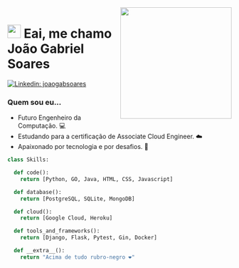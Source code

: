 <img align="right" height="250em" src="https://media.licdn.com/dms/image/C4D03AQEDfjOAsrMSqg/profile-displayphoto-shrink_800_800/0/1646870837062?e=1710374400&v=beta&t=2FkrqMUEB6KH5Xe5_KFV9jr0tRpbM8U1q1CyOUf1LTA"/>
<h1 align="left"><img src="https://raw.githubusercontent.com/kaueMarques/kaueMarques/master/hi.gif" height="30px"> Eai, me chamo João Gabriel Soares</h1>

[![Linkedin: joaogabsoares](https://img.shields.io/badge/-joaogabsoares-blue?style=flat-square&logo=Linkedin&logoColor=white&link=https://www.linkedin.com/in/joaogabsoares/)](https://www.linkedin.com/in/joaogabsoares/)

### Quem sou eu... 
- Futuro Engenheiro da Computação. 💻
- Estudando para a certificação de Associate Cloud Engineer. ☁️ 
- Apaixonado por tecnologia e por desafios. 🚀

```python
class Skills:

  def code():
    return [Python, GO, Java, HTML, CSS, Javascript]

  def database():
    return [PostgreSQL, SQLite, MongoDB]

  def cloud():
    return [Google Cloud, Heroku]

  def tools_and_frameworks():
    return [Django, Flask, Pytest, Gin, Docker]

  def __extra__():
    return "Acima de tudo rubro-negro ❤️"
```
